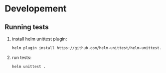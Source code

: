 # Developement

## Running tests

1. install helm unittest plugin:
    ```bash
    helm plugin install https://github.com/helm-unittest/helm-unittest.git
    ```
2. run tests:
    ```bash
    helm unittest .
    ```